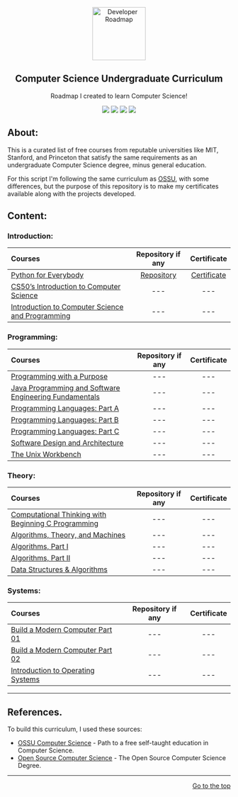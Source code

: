 <p align="center">
  <a href="https://github.com/marcoshsq/ComputerScienceCurriculum">
    <img src="https://i.pinimg.com/originals/db/e4/27/dbe42724d9827b829ac0263e9c4590f4.png" alt="Developer Roadmap" width="120" height="120">
  </a>
</p>
  <h2 align="center">Computer Science Undergraduate Curriculum</h2>
  <p align="center">Roadmap I created to learn Computer Science!</p>
 <div align="center"> 
  <a href="https://twitter.com/marcoshsq" target="_blank"><img src="https://img.shields.io/badge/Twitter-1DA1F2?style=for-the-badge&logo=twitter&logoColor=white" target="_blank"></a>
  <a href="https://www.linkedin.com/in/marcoshsq/" target="_blank"><img src="https://img.shields.io/badge/-LinkedIn-%230077B5?style=for-the-badge&logo=linkedin&logoColor=white" target="_blank"></a> 
  <a href="https://medium.com/@marcoshsq" target="_blank"><img src="https://img.shields.io/badge/Medium-12100E?style=for-the-badge&logo=medium&logoColor=white" target="_blank"></a> 
  <a href="https://www.kaggle.com/marcoshsq" target="_blank"><img src="https://img.shields.io/badge/Kaggle-20BEFF?style=for-the-badge&logo=Kaggle&logoColor=white" target="_blank"></a>
</div>

##

## About: 

This is a curated list of free courses from reputable universities like MIT, Stanford, and Princeton that satisfy the same requirements as an undergraduate Computer Science degree, minus general education.

For this script I'm following the same curriculum as [OSSU](https://github.com/ossu/computer-science), with some differences, but the purpose of this repository is to make my certificates available along with the projects developed.

##

## Content:

### Introduction:

Courses | Repository if any | Certificate
:-- | :--: | :--: 
[Python for Everybody](https://www.coursera.org/specializations/python) | [Repository](https://github.com/marcoshsq/Python4Everybody) | [Certificate](https://www.coursera.org/account/accomplishments/specialization/2T9578E32DVB) |
[CS50’s Introduction to Computer Science](https://cs50.harvard.edu/x/2022/) | --- | ---
[Introduction to Computer Science and Programming](https://www.coursera.org/specializations/introduction-computer-science-programming) | --- | ---

### Programming:

Courses | Repository if any | Certificate
:-- | :--: | :--:
[Programming with a Purpose](https://www.coursera.org/learn/cs-programming-java) | --- | ---
[Java Programming and Software Engineering Fundamentals](https://www.coursera.org/specializations/java-programming) | --- | ---
[Programming Languages: Part A](https://www.coursera.org/learn/programming-languages) | --- | ---
[Programming Languages: Part B](https://www.coursera.org/learn/programming-languages-part-b) | --- | ---
[Programming Languages: Part C](https://www.coursera.org/learn/programming-languages-part-c) | --- | ---
[Software Design and Architecture](https://www.coursera.org/specializations/software-design-architecture) | --- | ---
[The Unix Workbench](https://www.coursera.org/learn/unix) | --- | ---

### Theory:

Courses | Repository if any | Certificate
:-- | :--: | :--: 
[Computational Thinking with Beginning C Programming](https://www.coursera.org/specializations/computational-thinking-c-programming) | --- | ---
[Algorithms, Theory, and Machines](https://www.coursera.org/learn/cs-algorithms-theory-machines) | --- | ---
[Algorithms, Part I](https://www.coursera.org/learn/algorithms-part1) | --- | ---
[Algorithms, Part II](https://www.coursera.org/learn/algorithms-part2) | --- | ---
[Data Structures & Algorithms](https://www.coursera.org/specializations/data-structures-algorithms) | --- | ---

### Systems:

Courses | Repository if any | Certificate
:-- | :--: | :--: 
[Build a Modern Computer Part 01](https://www.coursera.org/learn/build-a-computer) | --- | ---
[Build a Modern Computer Part 02](https://www.coursera.org/learn/nand2tetris2) | --- | ---
[Introduction to Operating Systems](https://www.coursera.org/specializations/codio-introduction-operating-systems) | --- | ---

---

## References.

To build this curriculum, I used these sources:

- [OSSU Computer Science](https://github.com/ossu/computer-science) - Path to a free self-taught education in Computer Science.
- [Open Source Computer Science](https://github.com/ForrestKnight/open-source-cs) - The Open Source Computer Science Degree.

---

<div align="right">
	
[Go to the top](https://github.com/marcoshsq/ComputerScienceCurriculum#computer-science-undergraduate-curriculum)
	
</div>
